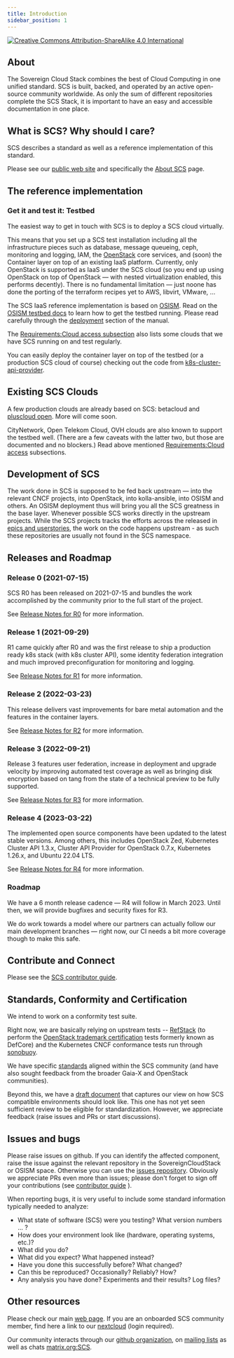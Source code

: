 ```yaml
---
title: Introduction
sidebar_position: 1
---
```


[![Creative Commons Attribution-ShareAlike 4.0 International](https://licensebuttons.net/l/by-sa/4.0/88x31.png)](http://creativecommons.org/licenses/by-sa/4.0/)

## About

The Sovereign Cloud Stack combines the best of Cloud Computing in one unified standard.
SCS is built, backed, and operated by an active open-source community worldwide.
As only the sum of different repositories complete the SCS Stack, it is important to have an easy and accessible documentation in one place.

## What is SCS? Why should I care?

SCS describes a standard as well as a reference implementation of this standard.

Please see our [public web site](https://scs.community/) and specifically
the [About SCS](https://scs.community/About/) page.

## The reference implementation

### Get it and test it: Testbed

The easiest way to get in touch with SCS is to deploy a SCS cloud virtually.

This means that you set up a SCS test installation including all the infrastructure
pieces such as database, message queueing, ceph, monitoring and logging, IAM, the
[OpenStack](https://openstack.org/) core services, and (soon) the Container layer
on top of an existing
IaaS platform. Currently, only OpenStack is supported as IaaS under the SCS cloud
(so you end up using OpenStack on top of OpenStack — with nested virtualization
enabled, this performs decently). There is no fundamental limitation — just
noone has done the porting of the terraform recipes yet to AWS, libvirt,
VMware, ...

The SCS IaaS reference implementation is based on [OSISM](https://osism.tech/). Read on the
[OSISM testbed docs](https://docs.osism.de/testbed/) to learn how to get the
testbed running. Please read carefully through the
[deployment](https://docs.osism.de/testbed/deployment.html) section of the
manual.

The [Requirements:Cloud access subsection](https://docs.osism.de/testbed/deployment.html#cloud-access) also lists some clouds that we have
SCS running on and test regularly.

You can easily deploy the container layer on top of the testbed (or a production
SCS cloud of course) checking out the code from
[k8s-cluster-api-provider](https://github.com/SovereignCloudStack/k8s-cluster-api-provider/).

## Existing SCS Clouds

A few production clouds are already based on SCS: betacloud and [pluscloud open](https://www.plusserver.com/en/products/pluscloud-open).
More will come soon.

CityNetwork, Open Telekom Cloud, OVH clouds are also known to support the
testbed well. (There are a few caveats with the latter two, but those are
documented and no blockers.) Read above mentioned
[Requirements:Cloud access](https://docs.osism.de/testbed/deployment.html#cloud-access)
subsections.

## Development of SCS

The work done in SCS is supposed to be fed back upstream — into the relevant
CNCF projects, into OpenStack, into kolla-ansible, into OSISM and others.
An OSISM deployment thus will bring you all the SCS greatness in the base
layer.
Whenever possible SCS works directly in the upstream projects. While the SCS
projects tracks the efforts across the released in [epics and userstories](https://github.com/orgs/SovereignCloudStack/projects),
the work on the code happens upstream - as such these repositories are usually
not found in the SCS namespace.

## Releases and Roadmap

### Release 0 (2021-07-15)

SCS R0 has been released on 2021-07-15 and bundles the work
accomplished by the community prior to the full start of the project.

See [Release Notes for R0](https://github.com/SovereignCloudStack/release-notes/blob/34d7ccb8f05b70cbb89f5995f9d10eab2ab8c052/Release0.md) for more information.

### Release 1 (2021-09-29)

R1 came quickly after R0 and was the first release to ship a production ready k8s stack
(with k8s cluster API), some identity federation integration and much improved
preconfiguration for monitoring and logging.

See [Release Notes for R1](https://github.com/SovereignCloudStack/release-notes/blob/34d7ccb8f05b70cbb89f5995f9d10eab2ab8c052/Release1.md) for more information.

### Release 2 (2022-03-23)

This release delivers vast improvements for bare metal automation
and the features in the container layers.

See [Release Notes for R2](https://github.com/SovereignCloudStack/release-notes/blob/34d7ccb8f05b70cbb89f5995f9d10eab2ab8c052/Release2.md) for more information.

### Release 3 (2022-09-21)

Release 3 features user federation, increase in deployment and upgrade
velocity by improving automated test coverage as well as bringing disk encryption
based on tang from the state of a technical preview to be fully supported.

See [Release Notes for R3](https://github.com/SovereignCloudStack/release-notes/blob/34d7ccb8f05b70cbb89f5995f9d10eab2ab8c052/Release3.md) for more information.

### Release 4 (2023-03-22)

The implemented open source components have been updated to the latest stable versions.
Among others, this includes OpenStack Zed, Kubernetes Cluster API 1.3.x, Cluster API Provider
for OpenStack 0.7.x, Kubernetes 1.26.x, and Ubuntu 22.04 LTS.

See [Release Notes for R4](https://github.com/SovereignCloudStack/release-notes/blob/34d7ccb8f05b70cbb89f5995f9d10eab2ab8c052/Release4.md) for more information.

### Roadmap

We have a 6 month release cadence — R4 will follow in March 2023.
Until then, we will provide bugfixes and security fixes for R3.

We do work towards a model where our partners can actually follow our main
development branches — right now, our CI needs a bit more coverage though
to make this safe.

## Contribute and Connect

Please see the [SCS contributor guide](https://docs.scs.community/community).

## Standards, Conformity and Certification

We intend to work on a conformity test suite.

Right now, we are basically relying on upstream tests --
[RefStack](https://refstack.openstack.org/) (to perform
the [OpenStack trademark certification](https://refstack.openstack.org/#/guidelines)
tests formerly known as DefCore) and the Kubernetes CNCF conformance tests run through
[sonobuoy](https://sonobuoy.io/).

We have specific [standards](https://github.com/SovereignCloudStack/standards/tree/main/Standards) aligned within the SCS community
(and have also sought feedback from the broader Gaia-X and OpenStack communities).

Beyond this, we have a [draft document](https://github.com/SovereignCloudStack/standards/blob/main/Drafts/SCS-Spec.md) that captures our
view on how SCS compatible environments should look like. This one has not yet
seen sufficient review to be eligible for standardization. However, we appreciate
feedback (raise issues and PRs or start discussions).

## Issues and bugs

Please raise issues on github. If you can identify the affected component,
raise the issue against the relevant repository in the SovereignCloudStack
or OSISM space. Otherwise you can use
the [issues repository](https://github.com/SovereignCloudStack/issues).
Obviously we appreciate PRs even more than issues;
please don't forget to sign off your contributions (see
[contributor guide](https://docs.scs.community/community) ).

When reporting bugs, it is very useful to include some standard information
typically needed to analyze:

- What state of software (SCS) were you testing? What version numbers ... ?
- How does your environment look like (hardware, operating systems, etc.)?
- What did you do?
- What did you expect? What happened instead?
- Have you done this successfully before? What changed?
- Can this be reproduced? Occasionally? Reliably? How?
- Any analysis you have done? Experiments and their results? Log files?

## Other resources

Please check our main [web page](https://scs.community/).
If you are an onboarded SCS community member, find here a link to our
[nextcloud](https://scs.sovereignit.de/) (login required).

Our community interacts through our [github organization](https://github.com/sovereignCloudStack/),
on [mailing lists](https://scs.sovereignit.de/mailman3/postorius/lists/) as well as
chats [matrix.org:SCS](https://matrix.to/#/!TiDqlLmEUaXqTemaLc:matrix.org?via=matrix.org).
